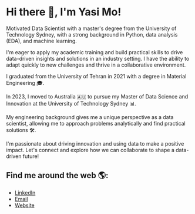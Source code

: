 # Hi there 👋, I'm Yasi Mo!

Motivated Data Scientist with a master's degree from the University of Technology Sydney, with a strong background in Python, data analysis (EDA), and machine learning.

I'm eager to apply my academic training and build practical skills to drive data-driven insights and solutions in an industry setting. I have the ability to adapt quickly to new challenges and thrive in a collaborative environment.

I graduated from the University of Tehran in 2021 with a degree in Material Engineering 🎓.

In 2023, I moved to Australia 🇦🇺 to pursue my Master of Data Science and Innovation at the University of Technology Sydney 📊. 

My engineering background gives me a unique perspective as a data scientist, allowing me to approach problems analytically and find practical solutions 🛠️.

I'm passionate about driving innovation and using data to make a positive impact. Let's connect and explore how we can collaborate to shape a data-driven future!

## Find me around the web 🌎:
- [LinkedIn](https://www.linkedin.com/in/jyasimo/)
- [Email](JYasimo@gmail.com)
- [Website](https://yasi-mo.com/)

